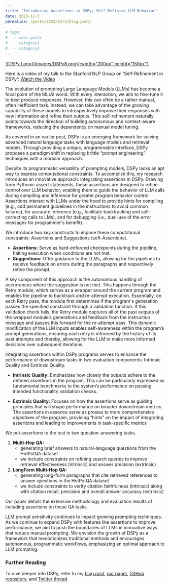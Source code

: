 ```yaml
---
title: 'Introducing Assertions in DSPy: Self-Refining LLM Behavior'
date: 2023-12-3
permalink: /posts/2023/12/3/blog-post/

# tags:
#   - cool posts
#   - category1
#   - category2
---
```


<a href="https://github.com/stanfordnlp/dspy">
  ![DSPy Logo](/images/DSPy8.png){:width="200px" height="150px"}
</a>



Here is a video of my talk to the Stanford NLP Group on 'Self-Refinement in DSPy':
[Watch the Video](https://arnavsinghvi11.github.io/files/Stanford_NLP_Lunch_and_Learn_Arnav_Singhvi.mp4)

The evolution of prompting Large Language Models (LLMs) has become a focal point of the ML/AI world. With every interaction, we aim to fine-tune it to best produce responses. However, this can often be a rather manual, often inefficient task. Instead, we can take advantage of the growing capability of these models to introspectively improve their responses with new information and refine their outputs. This self-refinement naturally points towards the direction of building autonomous and context-aware frameworks, reducing the dependency on manual model tuning.

As covered in an earlier post, DSPy is an emerging framework for solving advanced natural language tasks with language models and retrieval models. Through providing a unique, programmable interface, DSPy proposes a paradigm shift in replacing brittle “prompt engineering” techniques with a modular approach. 


Despite its programmatic versatility of prompting models, DSPy lacks an apt way to express computational constraints. To accomplish this, my research introduces an innovative approach: integrating assertions in DSPy. Drawing from Pythonic assert statements, these assertions are designed to refine control over LLM behavior,  enabling them to guide the behavior of LLM calls during compiling and inference for greater program behavior control. Assertions interact with LLMs under the hood to provide hints for compiling (e.g., add permanent guidelines in the instructions to avoid common failures), for accurate inference (e.g., facilitate backtracking and self-correcting calls to LMs), and for debugging (i.e., dual-use of the error messages for programmer's benefit).

We introduce two key constructs to impose these computational constraints: Assertions and Suggestions (soft-Assertions).

- **Assertions:** Serve as hard-enforced checkpoints during the pipeline, halting execution when conditions are not met. 
- **Suggestions:** Offer guidance to the LLMs, allowing for the pipelines to receive feedback on errors during the paragraphs and respectively refine the prompt.

A key component of this approach is the autonomous handling of occurrences where the suggestion is not met. This happens through the Retry module, which serves as a wrapper around the current program and enables the pipeline to backtrack and re-attempt execution. Essentially, on each Retry pass, the module first determines if the program's generation passes the specified constraint through a validation function. If this validation check fails, the Retry module captures all of the past outputs of the wrapped module’s generations and feedback from the instruction message and passes this forward for the re-attempt pass. This dynamic modification of the LLM inputs enables self-awareness within the program’s prompt generations, ensuring each retry is informed by the history of its past attempts and thereby, allowing for the LLM to make more informed decisions over subsequent iterations. 

Integrating assertions within DSPy programs serves to enhance the performance of downstream tasks in two evaluation components: Intrinsic Quality and Extrinsic Quality. 

- **Intrinsic Quality:** Emphasizes how closely the outputs adhere to the defined assertions in the program. This can be particularly expressed as fundamental benchmarks to the system’s performance on passing intended functionality validation checks. 

- **Extrinsic Quality:** Focuses on how the assertions serve as guiding principles that will shape performance on broader downstream metrics. The assertions in essence serve as proxies to more comprehensive objectives of the program, providing “hints” on the impact of integrating assertions and leading to improvements in task-specific metrics

We put assertions to the test in two question-answering tasks. 
1. **Multi-Hop QA:**
     - generating brief answers to natural-language questions from the HotPotQA dataset 
     - we include constraints on refining search queries to improve retrieval effectiveness (intrinsic) and answer precision (extrinsic)
2. **LongForm Multi-Hop QA:**
    - generating long-form paragraphs that cite retrieved references to answer questions in the HotPotQA dataset
    - we include constraints to verify citation faithfulness (intrinsic) along with citation recall, precision and overall answer accuracy (extrinsic)

Our paper details the extensive methodology and evaluation results of including assertions on these QA tasks. 

LLM prompt sensitivity continues to impact growing prompting techniques. As we continue to expand DSPy with features like assertions to improve performance, we aim to push the boundaries of LLMs in innovative ways that reduce manual prompting. We envision the growth of DSPy as a framework that revolutionizes traditional methods and encourages autonomous, programmatic workflows, emphasizing an optimal approach to LLM prompting.

### Further Reading
To dive deeper into DSPy, refer to my [blog post](https://arnavsinghvi11.github.io/posts/2023/10/blog-post-2/), [our paper](https://arnavsinghvi11.github.io/files/DSPy_paper.pdf), [GitHub repository](https://github.com/stanfordnlp/dspy), and [Twitter thread](https://x.com/lateinteraction/status/1694748401374490946?s=20)
